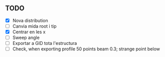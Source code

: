 

## TODO

- [x] Nova distribution
- [ ] Canvia mida root i tip
- [x] Centrar en les x
- [ ] Sweep angle
- [ ] Exportar a GID tota l'estructura
- [ ] Check, when exporting profile 50 points beam 0.3; strange point below
